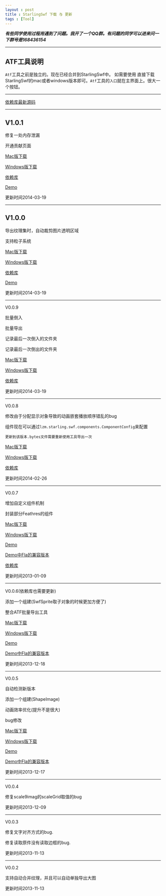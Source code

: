 ```yaml
---
layout : post
title : StarlingSwf 下载 与 更新
tags : [Tool]
---
```


***有些同学使用过程用遇到了问题。我开了一个QQ群。有问题的同学可以进来问一下群号是168436154***

----------
## ATF工具说明 ##
`Atf`工具之前是独立的。现在已经合并到StarlingSwf中。
如需要使用 直接下载StarlingSwf的mac或者windows版本即可。`Atf`工具的`入口`就在主界面上。很大一个按钮。

----------

[依赖库最新源码][1]

[1]: https://github.com/zmLiu/StarlingFeathers

-----------

## V1.0.1 ##

修复一处内存泄漏

开通贡献页面

[Mac版下载][26]

[Windows版下载][27]

[依赖库][28]

[Demo][29]
  
  [26]: http://url.cn/Lss9CE
  [27]: http://url.cn/O59nat
  [28]: http://url.cn/LnCMaU
  [29]: http://url.cn/M5EKz0

更新时间2014-03-19

----------
## V1.0.0 ##

导出纹理集时，自动裁剪图片透明区域

支持粒子系统

[Mac版下载][22]

[Windows版下载][23]

[依赖库][24]

[Demo][25]
  
  [22]: http://url.cn/PapVzg
  [23]: http://url.cn/KyyiqG
  [24]: http://url.cn/RYmSH0
  [25]: http://url.cn/Ri7WRV

更新时间2014-03-19

----------
V0.0.9

批量倒入

批量导出

记录最后一次倒入的文件夹

记录最后一次倒出的文件夹

[Mac版下载][19]

[Windows版下载][20]

[依赖库][21]
  
  [19]: http://url.cn/O3oTqz
  [20]: http://url.cn/P5KRcb
  [21]: http://url.cn/LKGNQw

更新时间2014-03-19

----------
V0.0.8

修改由于分配显示对象导致的动画嵌套播放顺序错乱的bug

组件现在可以通过`lzm.starling.swf.components.ComponentConfig`来配置

`更新到该版本.bytes文件需要重新使用工具导出一次`

[Mac版下载][16]

[Windows版下载][17]

[依赖库][18]
  
  [16]: http://url.cn/NGhZPg
  [17]: http://url.cn/M8qnJ2
  [18]: http://url.cn/RxDO4M

更新时间2014-02-26

----------
V0.0.7

增加自定义组件机制

封装部分Feathres的组件

[Mac版下载][11]

[Windows版下载][12]

[Demo][13]

[Demo中Fla的兼容版本][14]

[依赖库][15]
  
  [11]: http://url.cn/TUabD8
  [12]: http://url.cn/R3QiWY
  [13]: http://url.cn/QkQkOb
  [14]: http://url.cn/PFeYz3
  [15]: http://url.cn/RnR9zq

更新时间2013-01-09

----------
V0.0.6(依赖库也需要更新)

添加一个组建(SwfSprite取子对象的时候更加方便了)

整合ATF批量导出工具

[Mac版下载][7]

[Windows版下载][8]

[Demo][9]

[Demo中Fla的兼容版本][10]
  
  [7]: http://url.cn/L1sdOH
  [8]: http://url.cn/R6nIbu
  [9]: http://url.cn/ImSywX
  [10]: http://url.cn/NKURPS

更新时间2013-12-18

----------
V0.0.5

自动检测新版本

添加一个组建(ShapeImage)

动画效率优化(提升不是很大)

bug修改

[Mac版下载][3]

[Windows版下载][4]

[Demo][5]

[Demo中Fla的兼容版本][6]
  
  [3]: http://url.cn/SgKcNp
  [4]: http://url.cn/L1Z5k9
  [5]: http://url.cn/LeNC4X
  [6]: http://url.cn/Ml9n7u

更新时间2013-12-17

----------
V0.0.4

修复scale9imag的scaleGrid取值的bug

更新时间2013-12-09


----------
V0.0.3

修复文字对齐方式的bug.

修复读取原件没有读取边框的bug.

更新时间2013-11-13
 


----------
V0.0.2

支持自动合并纹理，并且可以自动单独导出大图

更新时间2013-11-13 